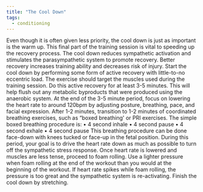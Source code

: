 ```yaml
---
title: "The Cool Down"
tags:
  - conditioning
---
```


Even though it is often given less priority, the cool down is just as important is the warm
up.
This final part of the training session is vital to speeding up the recovery process. The cool
down reduces sympathetic activation and stimulates the parasympathetic system to
promote recovery. Better recovery increases training ability and decreases risk of injury.
Start the cool down by performing some form of active recovery with little-to-no eccentric
load. The exercise should target the muscles used during the training session. Do this
active recovery for at least 3-5 minutes. This will help flush out any metabolic byproducts
that were produced using the anaerobic system.
At the end of the 3-5 minute period, focus on lowering the heart rate to around 120bpm by
adjusting posture, breathing, pace, and facial expression.
After 1-2 minutes, transition to 1-2 minutes of coordinated breathing exercises, such as
“boxed breathing' or PRI exercises. The simple boxed breathing procedure is:
• 4 second inhale
• 4 second pause
• 4 second exhale
• 4 second pause
This breathing procedure can be done face-down with knees tucked or face-up in the fetal
position.
During this period, your goal is to drive the heart rate down as much as possible to turn off
the sympathetic stress response.
Once heart rate is lowered and muscles are less tense, proceed to foam rolling. Use a
lighter pressure when foam rolling at the end of the workout than you would at the
beginning of the workout.
If heart rate spikes while foam rolling, the pressure is too great and the sympathetic system
is re-activating.
Finish the cool down by stretching.